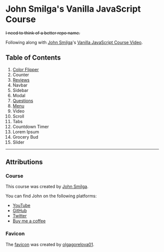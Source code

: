 # John Smilga's Vanilla JavaScript Course

~~I need to think of a better repo name.~~

Following along with [John Smilga](https://johnsmilga.com/)'s [Vanilla JavaScript Course Video](https://www.youtube.com/watch?v=3PHXvlpOkf4).

## Table of Contents

1. [Color Flipper](./01-color-flipper/)
2. Counter
3. [Reviews](./03-reviews/)
4. Navbar
5. Sidebar
6. Modal
7. [Questions](./07-questions/)
8. [Menu](./08-menu/)
9. Video
10. Scroll
11. Tabs
12. Countdown Timer
13. Lorem Ipsum
14. Grocery Bud
15. Slider

---

## Attributions

### Course

This course was created by [John Smilga](https://johnsmilga.com/).

You can find John on the following platforms:

- [YouTube](https://www.youtube.com/codingaddict)
- [GitHub](https://github.com/john-smilga)
- [Twitter](https://twitter.com/john_smilga)
- [Buy me a coffee](https://www.buymeacoffee.com/johnsmilga)

### Favicon

The [favicon](https://www.favicon.cc/?action=icon&file_id=971438) was created by [olgagorelova01](https://www.favicon.cc/?action=icon_list&user_id=659239).

